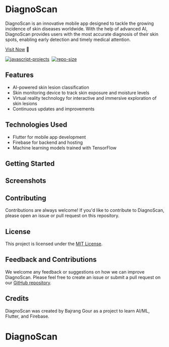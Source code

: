 # DiagnoScan

DiagnoScan is an innovative mobile app designed to tackle the growing incidence of skin diseases worldwide. With the help of advanced AI, DiagnoScan provides users with the most accurate diagnosis of their skin spots, enabling early detection and timely medical attention. 

[Visit Now](https://github.com/code-bajju/DiagnoScan.git) 🚀

[![javascript-projects](https://img.shields.io/website-up-down-green-red/http/shields.io.svg?color=blue)](https://github.com/code-bajju/DiagnoScan.git)&nbsp;
[![repo-size](https://img.shields.io/github/repo-size/code-bajju/DiagnoScan)](https://github.com/code-bajju/DiagnoScan.git)

## Features

- AI-powered skin lesion classification
- Skin monitoring device to track skin exposure and moisture levels
- Virtual reality technology for interactive and immersive exploration of skin lesions
- Continuous updates and improvements

## Technologies Used

- Flutter for mobile app development
- Firebase for backend and hosting
- Machine learning models trained with TensorFlow

## Getting Started


## Screenshots


## Contributing

Contributions are always welcome! If you'd like to contribute to DiagnoScan, please open an issue or pull request on this repository.

## License

This project is licensed under the [MIT License](LICENSE).


## Feedback and Contributions

We welcome any feedback or suggestions on how we can improve DiagnoScan. Please feel free to create an issue or submit a pull request on our [GitHub repository](https://github.com/code-bajju/DiagnoScan.git). 

## Credits

DiagnoScan was created by Bajrang Gour as a project to learn AI/ML, Flutter, and Firebase.
# DiagnoScan
